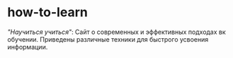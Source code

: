 # how-to-learn
*"Научиться учиться"*: Сайт о современных и эффективных подходах вк обучении. 
Приведены различные техники для быстрого усвоения информации.
